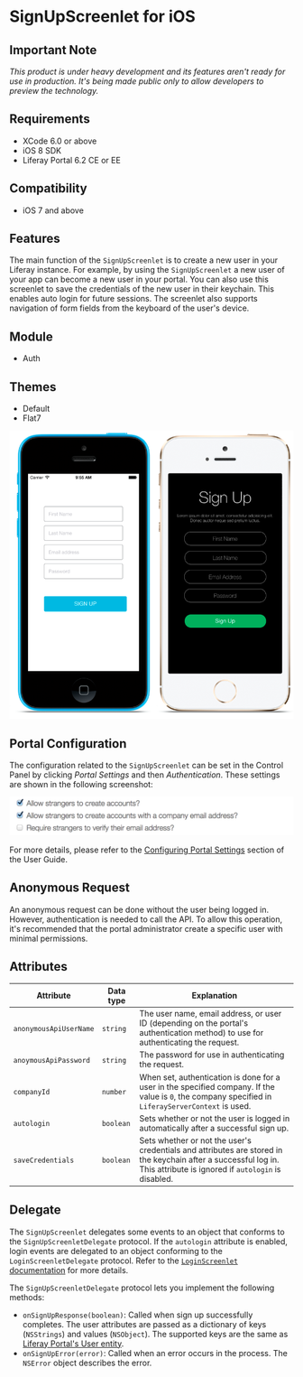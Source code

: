 # SignUpScreenlet for iOS

## Important Note

*This product is under heavy development and its features aren't ready for use in production. It's being made public only to allow developers to preview the technology.*

## Requirements

- XCode 6.0 or above
- iOS 8 SDK
- Liferay Portal 6.2 CE or EE

## Compatibility

- iOS 7 and above

## Features

The main function of the `SignUpScreenlet` is to create a new user in your Liferay instance. For example, by using the `SignUpScreenlet` a new user of your app can become a new user in your portal. You can also use this screenlet to save the credentials of the new user in their keychain. This enables auto login for future sessions. The screenlet also supports navigation of form fields from the keyboard of the user's device.

## Module

- Auth

## Themes

- Default
- Flat7

![The `SignUpScreenlet` with the Default and Flat7 themes.](Images/signup.png)

## Portal Configuration

The configuration related to the `SignUpScreenlet` can be set in the Control Panel by clicking *Portal Settings* and then *Authentication*. These settings are shown in the following screenshot:

![The portal settings related to the `SignUpScreenlet`.](Images/portal-signup.png)

For more details, please refer to the [Configuring Portal Settings](https://dev.liferay.com/discover/portal/-/knowledge_base/6-2/configuring-portal-settings) section of the User Guide.

## Anonymous Request

An anonymous request can be done without the user being logged in. However, authentication is needed to call the API. To allow this operation, it's recommended that the portal administrator create a specific user with minimal permissions.

## Attributes

| Attribute | Data type | Explanation |
|-----------|-----------|-------------| 
|  `anonymousApiUserName` | `string` | The user name, email address, or user ID (depending on the portal's authentication method) to use for authenticating the request. |
|  `anoymousApiPassword` | `string` | The password for use in authenticating the request. |
|  `companyId` | `number` | When set, authentication is done for a user in the specified company. If the value is `0`, the company specified in `LiferayServerContext` is used. |
|  `autologin` | `boolean` | Sets whether or not the user is logged in automatically after a successful sign up. |
|  `saveCredentials` | `boolean` | Sets whether or not the user's credentials and attributes are stored in the keychain after a successful log in. This attribute is ignored if `autologin` is disabled. |

## Delegate

The `SignUpScreenlet` delegates some events to an object that conforms to the `SignUpScreenletDelegate` protocol. If the `autologin` attribute is enabled, login events are delegated to an object conforming to the `LoginScreenletDelegate` protocol. Refer to the [`LoginScreenlet` documentation](LoginScreenlet.md) for more details.

The `SignUpScreenletDelegate` protocol lets you implement the following methods:

- `onSignUpResponse(boolean)`: Called when sign up successfully completes. The user attributes are passed as a dictionary of keys (`NSStrings`) and values (`NSObject`). The supported keys are the same as [Liferay Portal's User entity](https://github.com/liferay/liferay-portal/blob/6.2.x/portal-impl/src/com/liferay/portal/service.xml#L2227).
- `onSignUpError(error)`: Called when an error occurs in the process. The `NSError` object describes the error.

